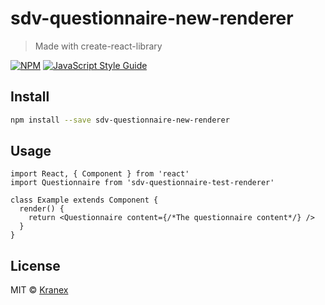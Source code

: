 # sdv-questionnaire-new-renderer

> Made with create-react-library

[![NPM](https://img.shields.io/npm/v/new-renderer.svg)](https://www.npmjs.com/package/sdv-questionnaire-test-renderer) [![JavaScript Style Guide](https://img.shields.io/badge/code_style-standard-brightgreen.svg)](https://standardjs.com)

## Install

```bash
npm install --save sdv-questionnaire-new-renderer
```

## Usage

```tsx
import React, { Component } from 'react'
import Questionnaire from 'sdv-questionnaire-test-renderer'

class Example extends Component {
  render() {
    return <Questionnaire content={/*The questionnaire content*/} />
  }
}
```

## License

MIT © [Kranex](https://github.com/Kranex)
